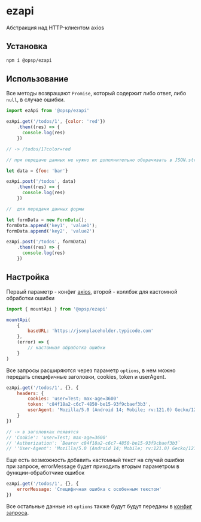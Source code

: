 # ezapi
 Абстракция над HTTP-клиентом axios

## Установка
```sh
npm i @opsp/ezapi
```

## Использование
Все методы возвращают ``Promise``, который содержит либо ответ, либо ``null``, в случае ошибки.
```js
import ezApi from '@opsp/ezapi'

ezApi.get('/todos/1', {color: 'red'})
    .then((res) => {
      console.log(res)
    })

// -> /todos/1?color=red

// при передаче данных не нужно их дополнительно оборачивать в JSON.stringify(data), это сделано под капотом обработчика.

let data = {foo: 'bar'}

ezApi.post('/todos', data)
    .then((res) => {
      console.log(res)
    })

//  для передачи данных формы

let formData = new FormData();
formData.append('key1', 'value1');
formData.append('key2', 'value2')

ezApi.post('/todos', formData)
    .then((res) => {
      console.log(res)
    })

```

## Настройка 

Первый параметр - конфиг [axios](https://axios-http.com/docs/config_defaults), второй - коллбэк для кастомной обработки ошибки

```js
import { mountApi } from '@opsp/ezapi'

mountApi(
    {
        baseURL: 'https://jsonplaceholder.typicode.com'
    }, 
    (error) => {
        // кастомная обработка ошибки
    }
)

```

Все запросы расширяются через параметр ``options``, в нем можно передать специфичные заголовки, cookies, token и userAgent.

```js
ezApi.get('/todos/1', {}, {
    headers: {
        cookies: 'user=Test; max-age=3600'
        token: 'c84f18a2-c6c7-4850-be15-93f9cbaef3b3',
        userAgent: 'Mozilla/5.0 (Android 14; Mobile; rv:121.0) Gecko/121.0 Firefox/121.0'
    }
})

// -> в заголовках появятся
// 'Cookie': 'user=Test; max-age=3600'
// 'Authorization': `Bearer c84f18a2-c6c7-4850-be15-93f9cbaef3b3`
// ''User-Agent': 'Mozilla/5.0 (Android 14; Mobile; rv:121.0) Gecko/121.0 Firefox/121.0'
```
Еще есть возможность добавить кастомный текст на случай ошибки при запросе, errorMessage будет приходить вторым параметром в функции-обработчике ошибок

```js
ezApi.get('/todos/1', {}, {
    errorMessage: 'Специфичная ошибка с особенным текстом'
})

```

Все остальные данные из ``options`` также будут будут переданы в [конфиг запроса](https://axios-http.com/docs/req_config).

